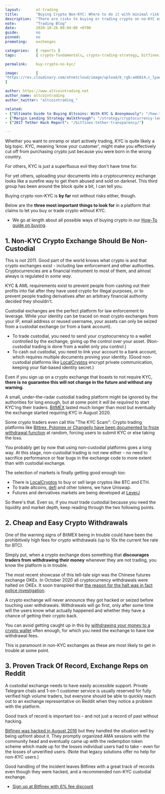 ```yaml
---
layout:       at-trading
title:        "Buying Crypto Non-KYC: Where to do it with minimal risk?"
description:  "There are risks to buying or trading crypto on no-KYC exchanges. Where are the safest places to buy crypto without KYC?"
note:         "Trading Blog"
date:         2020-10-26 00:04:00 +0700
guide:        no
pinned:       no
promoting:    exchanges

categories:   [ reports ]
tags:         [ crypto-fundamentals, crypto-trading-strategy, bitfinex, localcryptos ]

permalink:    buy-crypto-no-kyc/

image:        [
"https://res.cloudinary.com/atnetcloud/image/upload/b_rgb:a46014,c_lpad,h_360,w_700/v1603688562/atnet/pexels-photo-2179248_d5dt4i.jpg"
]

author: https://www.altcointrading.net
author_name: altcointrading
author_twitter: "altcointrading_"

related:
- {"Ultimate Guide to Buying Altcoins: With KYC & Anonymously": "/how-to-buy-altcoins/"}
- {"Margin Lending Strategy Walkthrough": "/strategy/cryptocurrency-lending/"}
- {"2017 Tether Hack Report": "/bitfinex-tether-transparency/"}

---
```


Whether you want to onramp or start actively trading, KYC is quite likely a big topic. KYC, meaning 'know your customer', might make you effectively cut off from purchasing crypto just because you were born in the wrong country.

For others, KYC is just a superfluous evil they don't have time for.

For yet others, uploading your documents into a cryptocurrency exchange looks like a surefire way to get them abused and sold on darknet. This third group has been around the block quite a bit, I can tell you.

Buying crypto non-KYC is **by far** not without risks either, though.

Below are the **three most important things to look for** in a platform that claims to let you buy or trade crypto without KYC.

* We go at length about all possible ways of buying crypto in our [How-To guide on buying](/how-to-buy-altcoins/).

## 1. Non-KYC Crypto Exchange Should Be Non-Custodial

This is not 2011. Good part of the world knows what crypto is and that crypto exchanges exist - including law enforcement and other authorities. Cryptocurrencies are a financial instrument to most of them, and almost always is regulated in *some way*.

KYC & AML requirements exist to prevent people from cashing out their profits into fiat after they have used crypto for illegal purposes, or to prevent people trading derivatives after an arbitrary financial authority decided they shouldn't.

Custodial exchanges are the perfect platform for law enforcement to leverage. While your identity can be traced on most crypto exchanges from your IP, email address or reused username, your assets can only be seized from a custodial exchange (or from a bank account).

* To trade custodial, you need to send your cryptocurrency to a wallet controlled by the exchange, giving up the control over your asset. (Non-custodial trading is done from a wallet only you control.)
* To cash out custodial, you need to link your account to a bank account, which requires multiple documents proving your identity. (Good non-custodial platforms like [LocalCryptos](http://bit.ly/localcryptos) encrypt private communication, keeping your fiat-based identity secret.)

Even if you sign up on a crypto exchange that boasts to not require KYC, **there is no guarantee this will not change in the future and without any warning**.

A small, under-the-radar custodial trading platform might be ignored by the authorities for long enough, but at some point it *will be required* to start KYC'ing their traders. [BitMEX]() lasted much longer than most but eventually the exchange started requiring KYC in August 2020.

Some crypto traders even call this "The KYC Scam": Crypto trading platforms like [Bittrex, Poloniex or Changelly have been documented to froze withdrawal function](https://www.reddit.com/r/Bitcoin/comments/8qh2ks/psa_beware_of_growing_risk_the_kyc_scam/) at random, forcing users to submit KYC or else taking the loss.

You probably get by now that using non-custodial platforms goes a long way. At this stage, non-custodial trading is not new either - no need to sacrifice performance or fear bugs in the exchange code to more extent than with custodial exchange.

The selection of markets is finally getting good enough too:

* There is [LocalCryptos](http://bit.ly/localcryptos) to buy or sell large cryptos like BTC and ETH.
* To trade altcoins, [defi](/glossary/defi/) and other tokens, we have Uniswap.
* Futures and derivatives markets are being developed at [LeverJ](/leverj/)

So there's that. Even so, if you *must* trade custodial because you need the liquidity and market depth, keep reading through the two following points.

## 2. Cheap and Easy Crypto Withdrawals

One of the warning signs of BitMEX being in trouble could have been the prohibitively high fees for crypto withdrawals (up to 10x the current fee rate for BTC).

Simply put, when a crypto exchange does something that **discourages traders from withdrawing their money** whenever they are not trading, you know the platform is in trouble.

The most recent showcase of this tell-tale sign was the Chinese futures exchange OKEx. In October 2020 all cryptocurrency withdrawals were halted on OKEx. It soon transpired that [the reason for the halt was in fact police investigation](https://www.msn.com/en-us/money/news/chinese-police-investigation-halts-withdrawals-at-cryptoexchange-okex/ar-BB1a59XF).

A crypto exchange will never announce they got hacked or seized before touching user withdrawals. Withdrawals will go first, only after some time will the users know what actually happened and whether they have a chance of getting their crypto back.

You can avoid getting caught up in this by [withdrawing your money to a crypto wallet](/altcoin-wallets/) often enough, for which you need the exchange to have low withdrawal fees.

This is paramount in non-KYC exchanges as these are most likely to get in trouble at some point.

## 3. Proven Track Of Record, Exchange Reps on Reddit

A custodial exchange needs to have easily accessible support. Private Telegram chats and 1-on-1 customer service is usually reserved for fully verified high volume traders, but everyone should be able to quickly reach out to an exchange representative on Reddit when they notice a problem with the platform.

Good track of record is important too - and not just a record of past without hacking.

[Bitfinex was hacked in August 2016](/finexening/) but they handled the situation well by being upfront about it. They promptly organized AMA sessions with the community head and eventually came up with the redemption token scheme which made up for the losses individual users had to take - even for the losses of unverified users. (Note that legacy solutions offer no help for non-KYC users.)

Good handling of the incident leaves Bitfinex with a great track of records even though they were hacked, and a recommended non-KYC custodial exchange.

* [Sign up at Bitfinex with 6% fee discount](http://bit.ly/at-bfx-banner2020)
